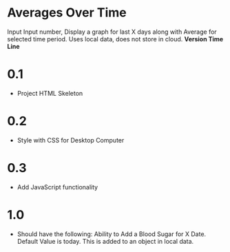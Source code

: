# Averages Over Time
 Input Input number, Display a graph for last X days along with Average for selected time period. Uses local data, does not store in cloud.
**Version Time Line**
# 0.1
- Project HTML Skeleton
# 0.2
- Style with CSS for Desktop Computer
# 0.3
- Add JavaScript functionality
# 1.0
- Should have the following: Ability to Add a Blood Sugar for X Date. Default Value is today. This is added to an object in local data. 